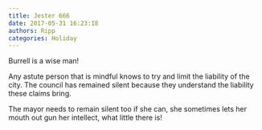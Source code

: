 ```yaml
---
title: Jester 666
date: 2017-05-31 16:23:18
authors: Ripp
categories: Holiday
---
```


 Burrell is a wise man! 

Any astute person that is mindful knows to try and limit the liability of the city. The council has remained silent because they understand the liability these claims bring.

The mayor needs to remain silent too if she can, she sometimes lets her mouth out gun her intellect, what little there is!